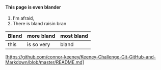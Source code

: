 #### This page is even blander
1. I'm afraid,
2. There is bland raisin bran

Bland | more bland | most bland
------|------------|-----------
this | is so very | bland

[https://github.com/connor-keeney/Keeney-Challenge-Git-GitHub-and-Markdown/blob/master/README.md]

